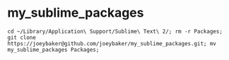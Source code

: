 my_sublime_packages
===================

`cd ~/Library/Application\ Support/Sublime\ Text\ 2/; rm -r Packages; git clone https://joeybaker@github.com/joeybaker/my_sublime_packages.git; mv my_sublime_packages Packages;`

